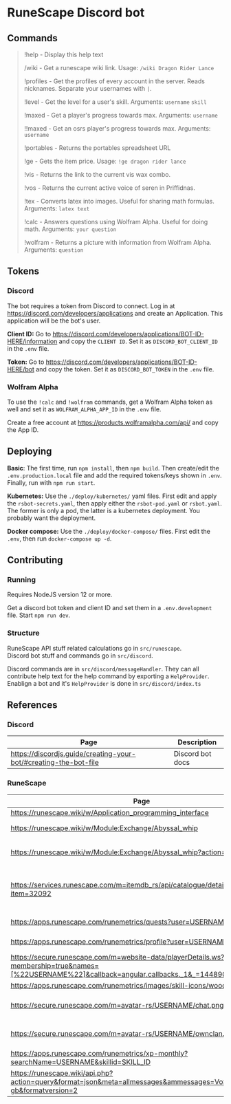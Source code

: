 # RuneScape Discord bot

## Commands

> !help - Display this help text
>
> /wiki - Get a runescape wiki link. Usage: `/wiki Dragon Rider Lance`
>
> !profiles - Get the profiles of every account in the server. Reads nicknames. Separate your usernames with `|`.
>
> !level - Get the level for a user's skill. Arguments: `username` `skill`
>
> !maxed - Get a player's progress towards max. Arguments: `username`
>
> !!maxed - Get an osrs player's progress towards max. Arguments: `username`
>
> !portables - Returns the portables spreadsheet URL
>
> !ge - Gets the item price. Usage: `!ge dragon rider lance`
>
> !vis - Returns the link to the current vis wax combo.
>
> !vos - Returns the current active voice of seren in Priffidnas.
>
> !tex - Converts latex into images. Useful for sharing math formulas. Arguments: `latex text`
>
> !calc - Answers questions using Wolfram Alpha. Useful for doing math. Arguments: `your question`
>
> !wolfram - Returns a picture with information from Wolfram Alpha. Arguments: `question`

## Tokens

### Discord

The bot requires a token from Discord to connect.
Log in at https://discord.com/developers/applications and create an Application.
This application will be the bot's user.

**Client ID:** Go to https://discord.com/developers/applications/BOT-ID-HERE/information
and copy the `CLIENT ID`.
Set it as `DISCORD_BOT_CLIENT_ID` in the `.env` file.

**Token:** Go to https://discord.com/developers/applications/BOT-ID-HERE/bot
and copy the token.
Set it as `DISCORD_BOT_TOKEN` in the `.env` file.

### Wolfram Alpha

To use the `!calc` and `!wolfram` commands, get a Wolfram Alpha token as well and set it as `WOLFRAM_ALPHA_APP_ID` in the `.env` file.

Create a free account at https://products.wolframalpha.com/api/ and copy the App ID.

## Deploying

**Basic**: The first time, run `npm install`, then `npm build`. Then create/edit the `.env.production.local` file and add the required tokens/keys shown in `.env`. Finally, run with `npm run start`.

**Kubernetes:** Use the `./deploy/kubernetes/` yaml files. First edit and apply the `rsbot-secrets.yaml`, then apply either the `rsbot-pod.yaml` or `rsbot.yaml`. The former is only a pod, the latter is a kubernetes deployment. You probably want the deployment.

**Docker compose:** Use the `./deploy/docker-compose/` files. First edit the `.env`, then run `docker-compose up -d`.

## Contributing

### Running

Requires NodeJS version 12 or more.

Get a discord bot token and client ID and set them in a `.env.development` file.
Start `npm run dev`.

### Structure

RuneScape API stuff related calculations go in `src/runescape`.  
Discord bot stuff and commands go in `src/discord`.

Discord commands are in `src/discord/messageHandler`.
They can all contribute help text for the help command by exporting a `HelpProvider`.  
Enablign a bot and it's `HelpProvider` is done in `src/discord/index.ts`

## References

### Discord

| Page                                                             | Description      |
| ---------------------------------------------------------------- | ---------------- |
| https://discordjs.guide/creating-your-bot/#creating-the-bot-file | Discord bot docs |

### RuneScape

| Page                                                                                                                                              | Description                            |
| ------------------------------------------------------------------------------------------------------------------------------------------------- | -------------------------------------- |
| https://runescape.wiki/w/Application_programming_interface                                                                                        | RS APIs                                |
| https://runescape.wiki/w/Module:Exchange/Abyssal_whip                                                                                             | Wiki GE page                           |
| https://runescape.wiki/w/Module:Exchange/Abyssal_whip?action=raw                                                                                  | Raw data, for programs                 |
| https://services.runescape.com/m=itemdb_rs/api/catalogue/detail.json?item=32092                                                                   | Official Grand Exchange prices as json |
| https://apps.runescape.com/runemetrics/quests?user=USERNAME                                                                                       | RuneMetrics quests                     |
| https://apps.runescape.com/runemetrics/profile?user=USERNAME&activities=0                                                                         | RuneMetrics profile                    |
| https://secure.runescape.com/m=website-data/playerDetails.ws?membership=true&names=[%22USERNAME%22]&callback=angular.callbacks._1&_=1448901242774 | RuneMetrics player clan info           |
| https://apps.runescape.com/runemetrics/images/skill-icons/woodcutting.png                                                                         | Skill icons                            |
| https://secure.runescape.com/m=avatar-rs/USERNAME/chat.png                                                                                        | returns 302 to a user avatar           |
| https://secure.runescape.com/m=avatar-rs/USERNAME/ownclan.png                                                                                     | returns a 302 to a clan avatar         |
| https://apps.runescape.com/runemetrics/xp-monthly?searchName=USERNAME&skillid=SKILL_ID                                                            | Monthly xp                             |
| https://runescape.wiki/api.php?action=query&format=json&meta=allmessages&ammessages=VoS&amlang=en-gb&formatversion=2                              | Voice of Seren                         |
